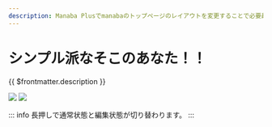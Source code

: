 ```yaml
---
description: Manaba Plusでmanabaのトップページのレイアウトを変更することで必要最低限のことだけ表示することができます！！
---
```


# シンプル派なそこのあなた！！

{{ $frontmatter.description }}

![](./minimize-dock.gif)
![](./dock.gif)

::: info
長押しで通常状態と編集状態が切り替わります。
:::
